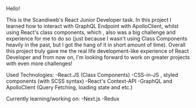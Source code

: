 Hello!

This is the Scandiweb's React Junior Developer task. In this project I learned how to interact with GraphQL Endpoint with ApolloClient,
whilst using React's class components, which , also was a big challenge and experience for me to do so (just because I wasn't using Class Components heavily in the past,
but I got the hang of it in short amount of time). Overall this project truly gave me the real life development-like experience of React Developer and from now on, I'm
looking forward to work on greater projects with even more challenges!

Used Technologies:
-React.JS (Class Components)
-CSS-in-JS , styled components (with SCSS syntax)
-React's Context-API
-GraphQL and ApolloClient (Query Fetching, loading state and etc.)

Currently learning/working on:
-Next.js
-Redux

